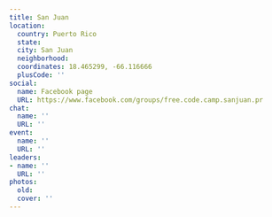 ```yaml
---
title: San Juan
location:
  country: Puerto Rico
  state: 
  city: San Juan
  neighborhood: 
  coordinates: 18.465299, -66.116666
  plusCode: ''
social:
  name: Facebook page
  URL: https://www.facebook.com/groups/free.code.camp.sanjuan.pr
chat:
  name: ''
  URL: ''
event:
  name: ''
  URL: ''
leaders:
- name: ''
  URL: ''
photos:
  old: 
  cover: ''
---
```

